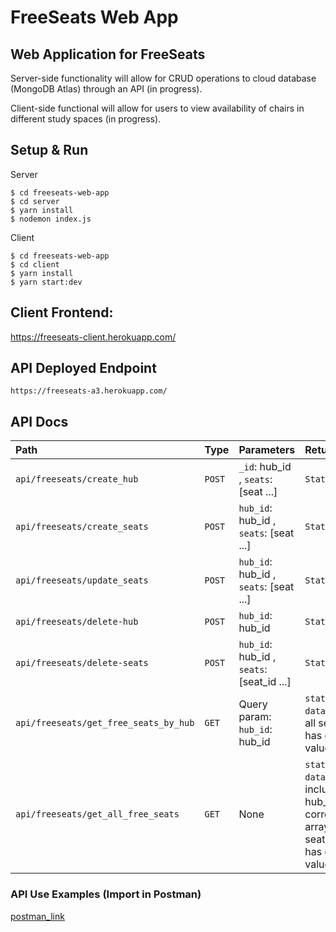 # FreeSeats Web App

## Web Application for FreeSeats

Server-side functionality will allow for CRUD operations to cloud database (MongoDB Atlas) through an API (in progress).

Client-side functional will allow for users to view availability of chairs in different study spaces (in progress). 

## Setup & Run

Server
```
$ cd freeseats-web-app
$ cd server
$ yarn install
$ nodemon index.js
```

Client
```
$ cd freeseats-web-app
$ cd client
$ yarn install
$ yarn start:dev
```

## Client Frontend:
https://freeseats-client.herokuapp.com/

## API Deployed Endpoint

`https://freeseats-a3.herokuapp.com/`

## API Docs

| Path | Type | Parameters | Return | Description |
| :--- | :--- | :--- | :--- | :--- |
| `api/freeseats/create_hub` | `POST` | `_id`: hub_id , `seats`: [seat ...]  | `Status` | create_hub will add a new hub to the cloud database |
| `api/freeseats/create_seats` | `POST` | `hub_id`: hub_id , `seats`: [seat ...]  | `Status` | create_seats will add a new seats to an existing hub |
| `api/freeseats/update_seats` | `POST` | `hub_id`: hub_id , `seats`: [seat ...]  | `Status` | update_seats updates the status of a list of seats |
| `api/freeseats/delete-hub` | `POST` | `hub_id`: hub_id | `Status` | delete_hub will delete hub based on hub_id |
| `api/freeseats/delete-seats` | `POST` | `hub_id`: hub_id , `seats`: [seat_id ...]  | `Status` | delete_hub will delete seats from a hub based on seat_id's |
| `api/freeseats/get_free_seats_by_hub` | `GET` | Query param: `hub_id`: hub_id  | `status`: Status, `data`: Array of all seats which has occupied value of false | get_free_seats_by_hub will return an array of the free seats given a hub_id as a request query parameter |
| `api/freeseats/get_all_free_seats` | `GET` | None  | `status`: Status, `data`: JSON including each hub_id and correspoinding array of all seats which has occupied value of false | get_all_free_seats will return all seats that are free |

### API Use Examples (Import in Postman) 
[postman_link](https://github.com/FreeSeats-Team/freeseats/tree/web-deploy/web_app/server/postman_examples)